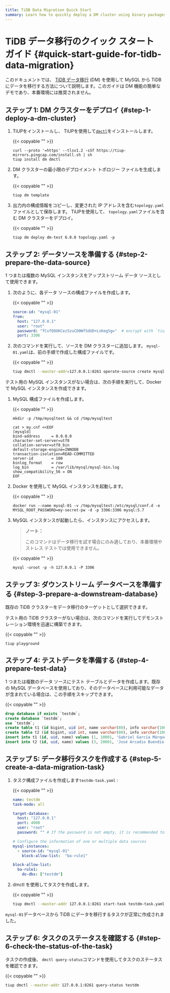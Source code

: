 ```yaml
---
title: TiDB Data Migration Quick Start
summary: Learn how to quickly deploy a DM cluster using binary packages.
---
```


# TiDB データ移行のクイック スタート ガイド {#quick-start-guide-for-tidb-data-migration}

このドキュメントでは、 [<a href="https://github.com/pingcap/dm">TiDB データ移行</a>](https://github.com/pingcap/dm) (DM) を使用して MySQL から TiDB にデータを移行する方法について説明します。このガイドは DM 機能の簡単なデモであり、本番環境には推奨されません。

## ステップ 1: DM クラスターをデプロイ {#step-1-deploy-a-dm-cluster}

1.  TiUPをインストールし、 TiUPを使用して[<a href="/dm/dmctl-introduction.md">`dmctl`</a>](/dm/dmctl-introduction.md)をインストールします。

    {{< copyable "" >}}

    ```shell
    curl --proto '=https' --tlsv1.2 -sSf https://tiup-mirrors.pingcap.com/install.sh | sh
    tiup install dm dmctl
    ```

2.  DM クラスターの最小限のデプロイメント トポロジー ファイルを生成します。

    {{< copyable "" >}}

    ```
    tiup dm template
    ```

3.  出力内の構成情報をコピーし、変更された IP アドレスを含む`topology.yaml`ファイルとして保存します。 TiUPを使用して、 `topology.yaml`ファイルを含む DM クラスターをデプロイ。

    {{< copyable "" >}}

    ```shell
    tiup dm deploy dm-test 6.0.0 topology.yaml -p
    ```

## ステップ 2: データソースを準備する {#step-2-prepare-the-data-source}

1 つまたは複数の MySQL インスタンスをアップストリーム データ ソースとして使用できます。

1.  次のように、各データ ソースの構成ファイルを作成します。

    {{< copyable "" >}}

    ```yaml
    source-id: "mysql-01"
    from:
      host: "127.0.0.1"
      user: "root"
      password: "fCxfQ9XKCezSzuCD0Wf5dUD+LsKegSg="  # encrypt with `tiup dmctl --encrypt "123456"`
      port: 3306
    ```

2.  次のコマンドを実行して、ソースを DM クラスターに追加します。 `mysql-01.yaml`は、前の手順で作成した構成ファイルです。

    {{< copyable "" >}}

    ```bash
    tiup dmctl --master-addr=127.0.0.1:8261 operate-source create mysql-01.yaml # use one of master_servers as the argument of --master-addr
    ```

テスト用の MySQL インスタンスがない場合は、次の手順を実行して、Docker で MySQL インスタンスを作成できます。

1.  MySQL 構成ファイルを作成します。

    {{< copyable "" >}}

    ```shell
    mkdir -p /tmp/mysqltest && cd /tmp/mysqltest

    cat > my.cnf <<EOF
    [mysqld]
    bind-address     = 0.0.0.0
    character-set-server=utf8
    collation-server=utf8_bin
    default-storage-engine=INNODB
    transaction-isolation=READ-COMMITTED
    server-id        = 100
    binlog_format    = row
    log_bin          = /var/lib/mysql/mysql-bin.log
    show_compatibility_56 = ON
    EOF
    ```

2.  Docker を使用して MySQL インスタンスを起動します。

    {{< copyable "" >}}

    ```shell
    docker run --name mysql-01 -v /tmp/mysqltest:/etc/mysql/conf.d -e MYSQL_ROOT_PASSWORD=my-secret-pw -d -p 3306:3306 mysql:5.7
    ```

3.  MySQL インスタンスが起動したら、インスタンスにアクセスします。

    > **ノート：**
    >
    > このコマンドはデータ移行を試す場合にのみ適しており、本番環境やストレス テストでは使用できません。

    {{< copyable "" >}}

    ```shell
    mysql -uroot -p -h 127.0.0.1 -P 3306
    ```

## ステップ 3: ダウンストリーム データベースを準備する {#step-3-prepare-a-downstream-database}

既存の TiDB クラスターをデータ移行のターゲットとして選択できます。

テスト用の TiDB クラスターがない場合は、次のコマンドを実行してデモンストレーション環境を迅速に構築できます。

{{< copyable "" >}}

```shell
tiup playground
```

## ステップ 4: テストデータを準備する {#step-4-prepare-test-data}

1 つまたは複数のデータ ソースにテスト テーブルとデータを作成します。既存の MySQL データベースを使用しており、そのデータベースに利用可能なデータが含まれている場合は、この手順をスキップできます。

{{< copyable "" >}}

```sql
drop database if exists `testdm`;
create database `testdm`;
use `testdm`;
create table t1 (id bigint, uid int, name varchar(80), info varchar(100), primary key (`id`), unique key(`uid`)) DEFAULT CHARSET=utf8mb4 COLLATE=utf8mb4_bin;
create table t2 (id bigint, uid int, name varchar(80), info varchar(100), primary key (`id`), unique key(`uid`)) DEFAULT CHARSET=utf8mb4 COLLATE=utf8mb4_bin;
insert into t1 (id, uid, name) values (1, 10001, 'Gabriel García Márquez'), (2, 10002, 'Cien años de soledad');
insert into t2 (id, uid, name) values (3, 20001, 'José Arcadio Buendía'), (4, 20002, 'Úrsula Iguarán'), (5, 20003, 'José Arcadio');
```

## ステップ 5: データ移行タスクを作成する {#step-5-create-a-data-migration-task}

1.  タスク構成ファイルを作成します`testdm-task.yaml` :

    {{< copyable "" >}}

    ```yaml
    name: testdm
    task-mode: all

    target-database:
      host: "127.0.0.1"
      port: 4000
      user: "root"
      password: "" # If the password is not empty, it is recommended to use a password encrypted with dmctl.

    # Configure the information of one or multiple data sources
    mysql-instances:
      - source-id: "mysql-01"
        block-allow-list:  "ba-rule1"

    block-allow-list:
      ba-rule1:
        do-dbs: ["testdm"]
    ```

2.  dmctl を使用してタスクを作成します。

    {{< copyable "" >}}

    ```bash
    tiup dmctl --master-addr 127.0.0.1:8261 start-task testdm-task.yaml
    ```

`mysql-01`データベースから TiDB にデータを移行するタスクが正常に作成されました。

## ステップ 6: タスクのステータスを確認する {#step-6-check-the-status-of-the-task}

タスクの作成後、 `dmctl query-status`コマンドを使用してタスクのステータスを確認できます。

{{< copyable "" >}}

```bash
tiup dmctl --master-addr 127.0.0.1:8261 query-status testdm
```
